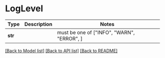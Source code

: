 # LogLevel

Type | Description | Notes
------------- | ------------- | -------------
**str** |  |  must be one of ["INFO", "WARN", "ERROR", ]

[[Back to Model list]](../README.md#documentation-for-models) [[Back to API list]](../README.md#documentation-for-api-endpoints) [[Back to README]](../README.md)

